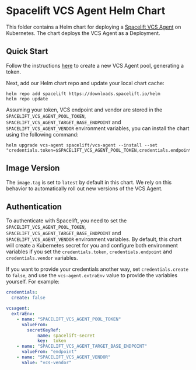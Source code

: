 # Spacelift VCS Agent Helm Chart

This folder contains a Helm chart for deploying a [Spacelift VCS Agent](https://docs.spacelift.io/concepts/vcs-agent-pools) on Kubernetes. The chart deploys the VCS Agent as a Deployment.

## Quick Start

Follow the instructions [here](https://docs.spacelift.io/concepts/vcs-agent-pools#create-the-vcs-agent-pool) to create a
new VCS Agent pool, generating a token.

Next, add our Helm chart repo and update your local chart cache:

```shell
helm repo add spacelift https://downloads.spacelift.io/helm
helm repo update
```

Assuming your token, VCS endpoint and vendor are stored in the `SPACELIFT_VCS_AGENT_POOL_TOKEN`, `SPACELIFT_VCS_AGENT_TARGET_BASE_ENDPOINT` and `SPACELIFT_VCS_AGENT_VENDOR` environment
variables, you can install the chart using the following command:

```shell
helm upgrade vcs-agent spacelift/vcs-agent --install --set "credentials.token=$SPACELIFT_VCS_AGENT_POOL_TOKEN,credentials.endpoint=$SPACELIFT_VCS_AGENT_TARGET_BASE_ENDPOINT,credentials.vendor=$SPACELIFT_VCS_AGENT_VENDOR"
```

## Image Version

The `image.tag` is set to `latest` by default in this chart. We rely on this behavior
to automatically roll out new versions of the VCS Agent.

## Authentication

To authenticate with Spacelift, you need to set the `SPACELIFT_VCS_AGENT_POOL_TOKEN`, `SPACELIFT_VCS_AGENT_TARGET_BASE_ENDPOINT` and `SPACELIFT_VCS_AGENT_VENDOR`
environment variables. By default, this chart will create a Kubernetes secret for you and configure both environment variables if you set the `credentials.token`, `credentials.endpoint` and `credentials.vendor`
variables.

If you want to provide your credentials another way, set `credentials.create` to `false`, and
use the `vcs-agent.extraEnv` value to provide the variables yourself. For example:

```yaml
credentials:
  create: false

vcsagent:
  extraEnv:
    - name: "SPACELIFT_VCS_AGENT_POOL_TOKEN"
      valueFrom:
        secretKeyRef:
            name: spacelift-secret
            key:  token
    - name: "SPACELIFT_VCS_AGENT_TARGET_BASE_ENDPOINT"
      valueFrom: "endpoint"
    - name: "SPACELIFT_VCS_AGENT_VENDOR"
      value: "vcs-vendor"
```
